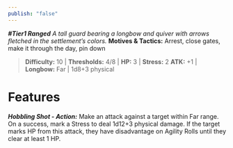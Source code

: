 ```yaml
---
publish: "false"
---
```

***#Tier1 Ranged***
*A tall guard bearing a longbow and quiver with arrows fletched in the settlement’s colors.*
**Motives & Tactics:** Arrest, close gates, make it through the day, pin down

> **Difficulty:** 10 | **Thresholds:** 4/8 | **HP:** 3 | **Stress:** 2
> **ATK:** +1 | **Longbow:** Far | 1d8+3 physical

# Features

***Hobbling Shot - Action:*** Make an attack against a target within Far range. On a success, mark a Stress to deal 1d12+3 physical damage. If the target marks HP from this attack, they have disadvantage on Agility Rolls until they clear at least 1 HP.

